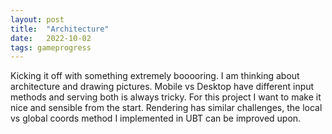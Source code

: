 ```yaml
---
layout: post
title:  "Architecture"
date:   2022-10-02
tags: gameprogress
---
```


Kicking it off with something extremely booooring. I am thinking about architecture and drawing pictures. Mobile vs Desktop have different input methods and serving both is always tricky. For this project I want to make it nice and sensible from the start. Rendering has similar challenges, the local vs global coords method I implemented in UBT can be improved upon.
